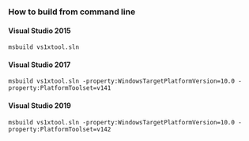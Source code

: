 ### How to build from command line

#### Visual Studio 2015
`msbuild vs1xtool.sln`

#### Visual Studio 2017
`msbuild vs1xtool.sln -property:WindowsTargetPlatformVersion=10.0 -property:PlatformToolset=v141`

#### Visual Studio 2019
`msbuild vs1xtool.sln -property:WindowsTargetPlatformVersion=10.0 -property:PlatformToolset=v142`
